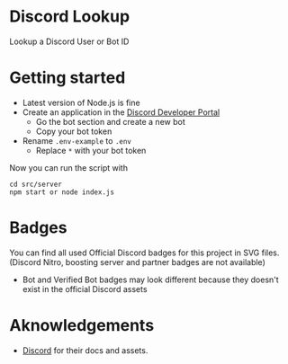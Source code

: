# Discord Lookup

Lookup a Discord User or Bot ID

# Getting started

- Latest version of Node.js is fine
- Create an application in the [Discord Developer Portal](https://discord.com/developers/applications)
  - Go the bot section and create a new bot
  - Copy your bot token 
- Rename `.env-example` to `.env`
  - Replace `*` with your bot token

Now you can run the script with

```shell
cd src/server
npm start or node index.js
```

# Badges

You can find all used Official Discord badges for this project in SVG files. (Discord Nitro, boosting server and partner badges are not available)
- Bot and Verified Bot badges may look different because they doesn't exist in the official Discord assets

# Aknowledgements

- [Discord](https://discord.com/developers/docs/resources/user#users-resource) for their docs and assets.
